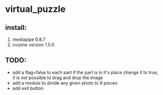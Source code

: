 # virtual_puzzle
## install:
1. mediapipe 0.8.7
2. cvzone version 1.5.0

##  TODO:
* add a flag=false to each part if the part is in it's place change it to true,
   it is not possible to drag and drop the image
* add a module to divide any given photo to 9 pisces.
* add exit button